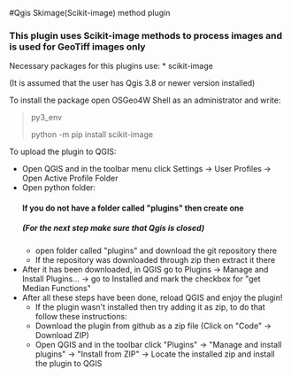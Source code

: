 #Qgis Skimage(Scikit-image) method plugin

### This plugin uses Scikit-image methods to process images and is used for GeoTiff images only

Necessary packages for this plugins use:
    * scikit-image

(It is assumed that the user has Qgis 3.8 or newer version installed)

To install the package open OSGeo4W Shell as an administrator and write:
> py3_env
>
> python -m pip install scikit-image

To upload the plugin to QGIS:
* Open QGIS and in the toolbar menu click Settings -> User Profiles -> Open Active Profile Folder
* Open python folder:
    #### If you do not have a folder called "plugins" then create one
    ##### (For the next step make sure that Qgis is closed)
    * open folder called "plugins" and download the git repository there
    * If the repository was downloaded through zip then extract it there
* After it has been downloaded, in QGIS go to Plugins -> Manage and Install Plugins... ->
go to Installed and mark the checkbox for "get Median Functions"
* After all these steps have been done, reload QGIS and enjoy the plugin!
    * If the plugin wasn't installed then try adding it as zip, to do that follow these instructions:
    * Download the plugin from github as a zip file (Click on "Code" -> Download ZIP)
    * Open QGIS and in the toolbar click "Plugins" -> "Manage and install plugins" -> "Install from ZIP"
    -> Locate the installed zip and install the plugin to QGIS